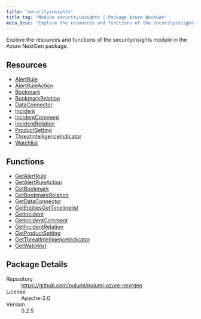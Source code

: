 ```yaml
---
title: "securityinsights"
title_tag: "Module securityinsights | Package Azure NextGen"
meta_desc: "Explore the resources and functions of the securityinsights module in the Azure NextGen package."
---
```


<!-- WARNING: this file was generated by Pulumi Docs Generator. -->
<!-- Do not edit by hand unless you're certain you know what you are doing! -->

Explore the resources and functions of the securityinsights module in the Azure NextGen package.

<h2 id="resources">Resources</h2>
<ul class="api">
    <li><a href="alertrule" title="AlertRule"><span class="symbol resource"></span>AlertRule</a></li>
    <li><a href="alertruleaction" title="AlertRuleAction"><span class="symbol resource"></span>AlertRuleAction</a></li>
    <li><a href="bookmark" title="Bookmark"><span class="symbol resource"></span>Bookmark</a></li>
    <li><a href="bookmarkrelation" title="BookmarkRelation"><span class="symbol resource"></span>BookmarkRelation</a></li>
    <li><a href="dataconnector" title="DataConnector"><span class="symbol resource"></span>DataConnector</a></li>
    <li><a href="incident" title="Incident"><span class="symbol resource"></span>Incident</a></li>
    <li><a href="incidentcomment" title="IncidentComment"><span class="symbol resource"></span>IncidentComment</a></li>
    <li><a href="incidentrelation" title="IncidentRelation"><span class="symbol resource"></span>IncidentRelation</a></li>
    <li><a href="productsetting" title="ProductSetting"><span class="symbol resource"></span>ProductSetting</a></li>
    <li><a href="threatintelligenceindicator" title="ThreatIntelligenceIndicator"><span class="symbol resource"></span>ThreatIntelligenceIndicator</a></li>
    <li><a href="watchlist" title="Watchlist"><span class="symbol resource"></span>Watchlist</a></li>
</ul>

<h2 id="functions">Functions</h2>
<ul class="api">
    <li><a href="getalertrule" title="GetAlertRule"><span class="symbol function"></span>GetAlertRule</a></li>
    <li><a href="getalertruleaction" title="GetAlertRuleAction"><span class="symbol function"></span>GetAlertRuleAction</a></li>
    <li><a href="getbookmark" title="GetBookmark"><span class="symbol function"></span>GetBookmark</a></li>
    <li><a href="getbookmarkrelation" title="GetBookmarkRelation"><span class="symbol function"></span>GetBookmarkRelation</a></li>
    <li><a href="getdataconnector" title="GetDataConnector"><span class="symbol function"></span>GetDataConnector</a></li>
    <li><a href="getentitiesgettimelinelist" title="GetEntitiesGetTimelinelist"><span class="symbol function"></span>GetEntitiesGetTimelinelist</a></li>
    <li><a href="getincident" title="GetIncident"><span class="symbol function"></span>GetIncident</a></li>
    <li><a href="getincidentcomment" title="GetIncidentComment"><span class="symbol function"></span>GetIncidentComment</a></li>
    <li><a href="getincidentrelation" title="GetIncidentRelation"><span class="symbol function"></span>GetIncidentRelation</a></li>
    <li><a href="getproductsetting" title="GetProductSetting"><span class="symbol function"></span>GetProductSetting</a></li>
    <li><a href="getthreatintelligenceindicator" title="GetThreatIntelligenceIndicator"><span class="symbol function"></span>GetThreatIntelligenceIndicator</a></li>
    <li><a href="getwatchlist" title="GetWatchlist"><span class="symbol function"></span>GetWatchlist</a></li>
</ul>

<h2 id="package-details">Package Details</h2>
<dl class="package-details">
	<dt>Repository</dt>
	<dd><a href="https://github.com/pulumi/pulumi-azure-nextgen">https://github.com/pulumi/pulumi-azure-nextgen</a></dd>
	<dt>License</dt>
	<dd>Apache-2.0</dd>
	<dt>Version</dt>
	<dd>0.2.5</dd>
</dl>




